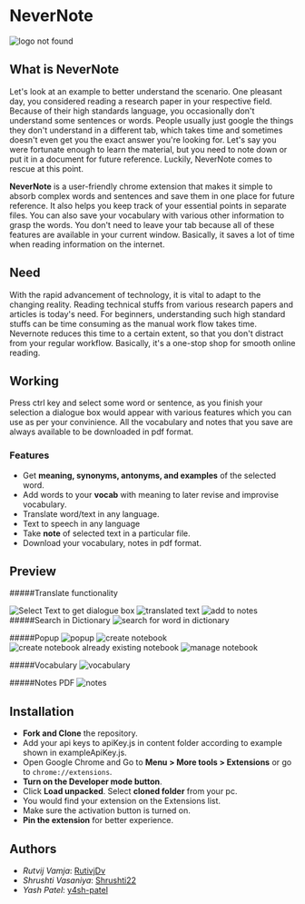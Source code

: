 # NeverNote

![logo not found](/images/ds_logo_2.png)

## What is NeverNote
Let's look at an example to better understand the scenario. One pleasant day, you considered reading a research paper in your respective field. Because of their high standards language, you occasionally don't understand some sentences or words. People usually just google the things they don't understand in a different tab, which takes time and sometimes doesn't even get you the exact answer you're looking for. Let's say you were fortunate enough to learn the material, but you need to note down or put it in a document for future reference. Luckily, NeverNote comes to rescue at this point.

**NeverNote** is a user-friendly chrome extension that makes it simple to absorb complex words and sentences and save them in one place for future reference. It also helps you keep track of your essential points in separate files. You can also save your vocabulary with various other information to grasp the words. You don't need to leave your tab because all of these features are available in your current window. Basically, it saves a lot of time when reading information on the internet.

## Need
With the rapid advancement of technology, it is vital to adapt to the changing reality. Reading technical stuffs from various research papers and articles is today's need. For beginners, understanding such high standard stuffs can be time consuming as the manual work flow takes time. Nevernote reduces this time to a certain extent, so that you don't distract from your regular workflow. Basically, it's a one-stop shop for smooth online reading.

## Working
Press ctrl key and select some word or sentence, as you finish your selection a dialogue box would appear with various features which you can use as per your convinience. All the vocabulary and notes that you save are always available to be downloaded in pdf format.

### Features
- Get **meaning, synonyms, antonyms, and examples** of the selected word.
- Add words to your **vocab** with meaning to later revise and improvise vocabulary.
- Translate word/text in any language.
- Text to speech in any language
- Take **note** of selected text in a particular file.
- Download your vocabulary, notes in pdf format.

## Preview

#####Translate functionality

<img src="./images/preview/select-text.png" alt = "Select Text to get dialogue box"/>

<img src="./images/preview/translate-text-3.png" alt ="translated text"/>
<img src="./images/preview/add-to-notes.png" alt ="add to notes"/>
#####Search in Dictionary
<img src="./images/preview/word1.png" alt="search for word in dictionary"></img>

#####Popup
<img src="./images/preview/popup1.png" alt="popup"/>
<img src="./images/preview/create-notebook.png" alt="create notebook"/>
<img src="./images/preview/create-notebook-with-same-name.png" alt="create notebook already existing notebook"/>
<img src="./images/preview/manage-notebook.png" alt="manage notebook">

#####Vocabulary
<img src="./images/preview/vocab.png" alt="vocabulary" />

#####Notes PDF
<img src="./images/preview/notes.png" alt="notes">

## Installation

- **Fork and Clone** the repository.
- Add your api keys to apiKey.js in content folder according to example shown in exampleApiKey.js.
- Open Google Chrome and Go to **Menu > More tools > Extensions** or go to `chrome://extensions`.
- **Turn on the Developer mode button**.
- Click **Load unpacked**. Select **cloned folder** from your pc.
- You would find your extension on the Extensions list.
- Make sure the activation button is turned on.
- **Pin the extension** for better experience.

## Authors
- *Rutvij Vamja*: [RutivjDv](https://github.com/RutvijDv/)
- *Shrushti Vasaniya*: [Shrushti22](https://github.com/Shrushti22/)
- *Yash Patel*: [y4sh-patel](https://github.com/Y4sh-patel/)